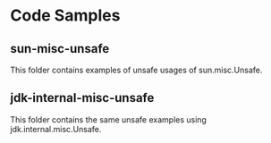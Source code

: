 # Code Samples

## sun-misc-unsafe

This folder contains examples of unsafe usages of sun.misc.Unsafe.

## jdk-internal-misc-unsafe

This folder contains the same unsafe examples using jdk.internal.misc.Unsafe.
